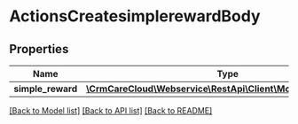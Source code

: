 # ActionsCreatesimplerewardBody

## Properties
Name | Type | Description | Notes
------------ | ------------- | ------------- | -------------
**simple_reward** | [**\CrmCareCloud\Webservice\RestApi\Client\Model\SimpleReward**](SimpleReward.md) |  | 

[[Back to Model list]](../../README.md#documentation-for-models) [[Back to API list]](../../README.md#documentation-for-api-endpoints) [[Back to README]](../../README.md)

